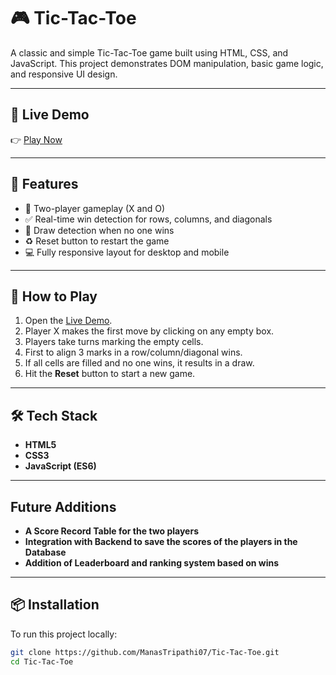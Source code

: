 # 🎮 Tic-Tac-Toe

A classic and simple Tic-Tac-Toe game built using HTML, CSS, and JavaScript. This project demonstrates DOM manipulation, basic game logic, and responsive UI design.

---

## 🔗 Live Demo

👉 [Play Now](https://tic-tac-toe-lovat-alpha-41.vercel.app/)

---

## 🚀 Features

- 🎯 Two-player gameplay (X and O)
- ✅ Real-time win detection for rows, columns, and diagonals
- 🔁 Draw detection when no one wins
- ♻️ Reset button to restart the game
- 💻 Fully responsive layout for desktop and mobile

---

## 🧩 How to Play

1. Open the [Live Demo](https://tic-tac-toe-lovat-alpha-41.vercel.app/).
2. Player X makes the first move by clicking on any empty box.
3. Players take turns marking the empty cells.
4. First to align 3 marks in a row/column/diagonal wins.
5. If all cells are filled and no one wins, it results in a draw.
6. Hit the **Reset** button to start a new game.

---

## 🛠️ Tech Stack

- **HTML5**
- **CSS3**
- **JavaScript (ES6)**

---
## Future Additions
- **A Score Record Table for the two players**
- **Integration with Backend to save the scores of the players in the Database**
- **Addition of Leaderboard and ranking system based on wins**
---

## 📦 Installation

To run this project locally:

```bash
git clone https://github.com/ManasTripathi07/Tic-Tac-Toe.git
cd Tic-Tac-Toe



